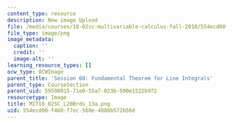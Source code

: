 ```yaml
---
content_type: resource
description: New image Upload
file: /media/courses/18-02sc-multivariable-calculus-fall-2010/554ecd00f460f7ec560e4880b572b56d_MIT18_02SC_L20Brds_13a.png
file_type: image/png
image_metadata:
  caption: ''
  credit: ''
  image-alt: ''
learning_resource_types: []
ocw_type: OCWImage
parent_title: 'Session 60: Fundamental Theorem for Line Integrals'
parent_type: CourseSection
parent_uid: 59598015-71e0-55a7-023b-590e1522b972
resourcetype: Image
title: MIT18_02SC_L20Brds_13a.png
uid: 554ecd00-f460-f7ec-560e-4880b572b56d
---
```

